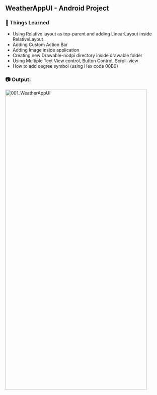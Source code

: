 ## WeatherAppUI - Android Project

### :thread: Things Learned  
- Using Relative layout as top-parent and adding LinearLayout inside RelativeLayout
- Adding Custom Action Bar
- Adding Image inside application
- Creating new Drawable-nodpi directory inside drawable folder
- Using Multiple Text View control, Button Control, Scroll-view
- How to add degree symbol (using Hex code 00B0) 

### :camera: Output:
<img alt="001_WeatherAppUI" src="WeatherAppUI_App_Screenshot.png" width="450" height="950" />
